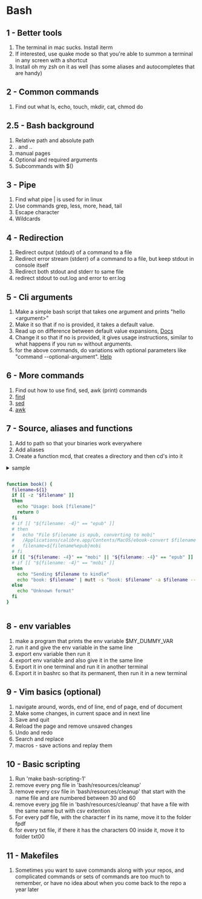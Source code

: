 # Bash

## 1 - Better tools

1. The terminal in mac sucks. Install iterm
2. If interested, use quake mode so that you're able to summon a terminal in any screen with a shortcut
3. Install oh my zsh on it as well (has some aliases and autocompletes that are handy)

## 2 - Common commands

1. Find out what ls, echo, touch, mkdir, cat, chmod do

## 2.5 - Bash background

1. Relative path and absolute path
2. . and ..
3. manual pages 
4. Optional and required arguments
5. Subcommands with $()

## 3 - Pipe

1. Find what pipe | is used for in linux
2. Use commands grep, less, more, head, tail
3. Escape character
4. Wildcards

## 4 - Redirection

1. Redirect output (stdout) of a command to a file
2. Redirect error stream (stderr) of a command to a file, but keep stdout in console itself
3. Redirect both stdout and stderr to same file
4. redirect stdout to out.log and error to err.log

## 5 - Cli arguments

1. Make a simple bash script that takes one argument and prints "hello \<argument\>"
2. Make it so that if no <argument> is provided, it takes a default value.
3. Read up on difference between default value expansions, [Docs](https://www.gnu.org/software/bash/manual/html_node/Shell-Parameter-Expansion.html#Shell-Parameter-Expansion)
4. Change it so that if no <argument> is provided, it gives usage instructions, similar to what happens if you run `mv` without arguments.
5. for the above commands, do variations with optional parameters like "command --optional-argument". [Help](https://unix.stackexchange.com/questions/331522/how-do-i-parse-optional-arguments-in-a-bash-script-if-no-order-is-given)

## 6 - More commands

1. Find out how to use find, sed, awk (print) commands 
2. [find](https://www.redhat.com/sysadmin/linux-find-command#:~:text=The%20find%20command%20is%20one,and%20not%20just%20by%20filename.)
3. [sed](https://phoenixnap.com/kb/linux-sed#:~:text=SED%20is%20a%20text%20stream,file%20in%20a%20text%20editor.)
4. [awk](https://www.javatpoint.com/linux-awk-command#:~:text=The%20awk%20command%20is%20used,language%20used%20for%20text%20scripting.)

## 7 - Source, aliases and functions

1. Add to path so that your binaries work everywhere
2. Add aliases
3. Create a function mcd, that creates a directory and then cd's into it

<details>
<summary> sample </sample>

  ```bash
  
  function book() {
    filename=${1}
    if [[ -z "$filename" ]]
    then
      echo "Usage: book [filename]"
      return 0
    fi
    # if [[ "${filename: -4}" == "epub" ]]
    # then
    #   echo "File $filename is epub, converting to mobi"
    #   /Applications/calibre.app/Contents/MacOS/ebook-convert $filename ${filename%epub}mobi
    #   filename=${filename%epub}mobi
    # fi
    if [[ "${filename: -4}" == "mobi" || "${filename: -4}" == "epub" ]]
    # if [[ "${filename: -4}" == "mobi" ]]
    then
      echo "Sending $filename to kindle"
      echo "book: $filename" | mutt -s "book: $filename" -a $filename -- email@kindle.com
    else
      echo "Unknown format"
    fi
  }
```

</details>


## 8 - env variables

1. make a program that prints the env variable $MY_DUMMY_VAR
2. run it and give the env variable in the same line
3. export env variable then run it
4. export env variable and also give it in the same line
5. Export it in one terminal and run it in another terminal
6. Export it in bashrc so that its permanent, then run it in a new terminal

## 9 - Vim basics (optional)

1. navigate around, words, end of line, end of page, end of document
2. Make some changes, in current space and in next line
3. Save and quit
4. Reload the page and remove unsaved changes
5. Undo and redo
6. Search and replace
7. macros - save actions and replay them

## 10 - Basic scripting
1. Run 'make bash-scripting-1' 
2. remove every png file in 'bash/resources/cleanup' 
3. remove every csv file in 'bash/resources/cleanup' that start with the name file and are numbered between 30 and 60
4. remove every jpg file in 'bash/resources/cleanup' that have a file with the same name but with csv extention
5. For every pdf file, with the character f in its name, move it to the folder fpdf
6. for every txt file, if there it has the characters 00 inside it, move it to folder txt00

## 11 - Makefiles
1. Sometimes you want to save commands along with your repos, and complicated commands or sets of commands are too much to remember, or have no idea about when you come back to the repo a year later

